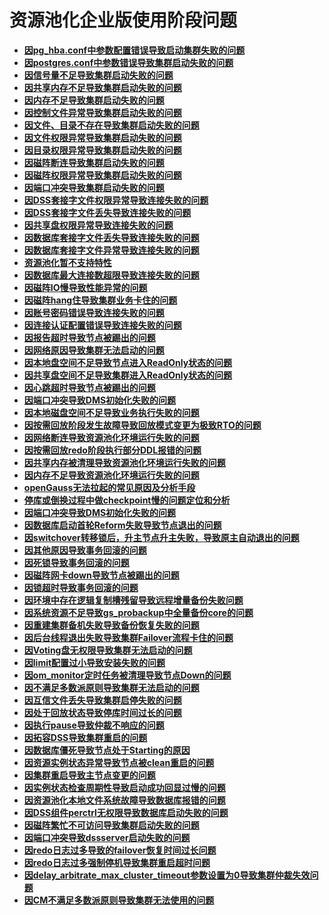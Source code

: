 # 资源池化企业版使用阶段问题
-  **[因pg_hba.conf中参数配置错误导致启动集群失败的问题](因pg_hba.conf中参数配置错误导致启动集群失败的问题.md)**
-  **[因postgres.conf中参数错误导致集群启动失败的问题](因postgres.conf中参数错误导致集群启动失败的问题.md)**
-  **[因信号量不足导致集群启动失败的问题](因信号量不足导致集群启动失败的问题.md)**
-  **[因共享内存不足导致集群启动失败的问题](因共享内存不足导致集群启动失败的问题.md)**
-  **[因内存不足导致集群启动失败的问题](因内存不足导致集群启动失败的问题.md)**
-  **[因控制文件异常导致集群启动失败的问题](因控制文件异常导致集群启动失败的问题.md)**
-  **[因文件、目录不存在导致集群启动失败的问题](因文件、目录不存在导致集群启动失败的问题.md)**
-  **[因文件权限异常导致集群启动失败的问题](因文件权限异常导致集群启动失败的问题.md)**
-  **[因目录权限异常导致集群启动失败的问题](因目录权限异常导致集群启动失败的问题.md)**
-  **[因磁阵断连导致集群启动失败的问题](因磁阵断连导致集群启动失败的问题.md)**
-  **[因磁阵权限异常导致集群启动失败的问题](因磁阵权限异常导致集群启动失败的问题.md)**
-  **[因端口冲突导致集群启动失败的问题](因端口冲突导致集群启动失败的问题.md)**
-  **[因DSS套接字文件权限异常导致连接失败的问题](因DSS套接字文件权限异常导致连接失败的问题.md)**
-  **[因DSS套接字文件丢失导致连接失败的问题](因DSS套接字文件丢失导致连接失败的问题.md)**
-  **[因共享盘权限异常导致连接失败的问题](因共享盘权限异常导致连接失败的问题.md)**
-  **[因数据库套接字文件丢失导致连接失败的问题](因数据库套接字文件丢失导致连接失败的问题.md)**
-  **[因数据库套接字文件异常导致连接失败的问题](因数据库套接字文件异常导致连接失败的问题.md)**
-  **[资源池化暂不支持特性](资源池化暂不支持特性.md)**
-  **[因数据库最大连接数超限导致连接失败的问题](因数据库最大连接数超限导致连接失败的问题.md)**
-  **[因磁阵IO慢导致性能异常的问题](因磁阵IO慢导致性能异常的问题.md)**
-  **[因磁阵hang住导致集群业务卡住的问题](因磁阵hang住导致集群业务卡住的问题.md)**
-  **[因账号密码错误导致连接失败的问题](因账号密码错误导致连接失败的问题.md)**
-  **[因连接认证配置错误导致连接失败的问题](因连接认证配置错误导致连接失败的问题.md)**
-  **[因报告超时导致节点被踢出的问题](因报告超时导致节点被踢出的问题.md)**
-  **[因网络原因导致集群无法启动的问题](因网络原因导致集群无法启动的问题.md)**
-  **[因本地盘空间不足导致节点进入ReadOnly状态的问题](因本地盘空间不足导致节点进入ReadOnly状态的问题.md)**
-  **[因共享盘空间不足导致集群进入ReadOnly状态的问题](因共享盘空间不足导致集群进入ReadOnly状态的问题.md)**
-  **[因心跳超时导致节点被踢出的问题](因心跳超时导致节点被踢出的问题.md)**
-  **[因端口冲突导致DMS初始化失败的问题](因端口冲突导致DMS初始化失败的问题.md)**
-  **[因本地磁盘空间不足导致业务执行失败的问题](因本地磁盘空间不足导致业务执行失败的问题.md)**
-  **[因按需回放阶段发生故障导致回放模式变更为极致RTO的问题](因按需回放阶段发生故障导致回放模式变更为极致RTO的问题.md)**
-  **[因网络断连导致资源池化环境运行失败的问题](因网络断连导致资源池化环境运行失败的问题.md)**
-  **[因按需回放redo阶段执行部分DDL报错的问题](因按需回放redo阶段执行部分DDL报错的问题.md)**
-  **[因共享内存被清理导致资源池化环境运行失败的问题](因共享内存被清理导致资源池化环境运行失败的问题.md)**
-  **[因内存不足导致资源池化环境运行失败的问题](因内存不足导致资源池化环境运行失败的问题.md)**
-  **[openGauss无法拉起的常见原因及分析手段](openGauss无法拉起的常见原因及分析手段.md)**
-  **[停库或倒换过程中做checkpoint慢的问题定位和分析](停库或倒换过程中做checkpoint慢的问题定位和分析.md)**
-  **[因端口冲突导致DMS初始化失败的问题](因端口冲突导致DMS初始化失败的问题.md)**
-  **[因数据库启动首轮Reform失败导致节点退出的问题](因数据库启动首轮Reform失败导致节点退出的问题.md)**
-  **[因switchover转移锁后，升主节点升主失败，导致原主自动退出的问题](因switchover转移锁后，升主节点升主失败，导致原主自动退出的问题.md)**
-  **[因其他原因导致事务回滚的问题](因其他原因导致事务回滚的问题.md)**
-  **[因死锁导致事务回滚的问题](因死锁导致事务回滚的问题.md)**
-  **[因磁阵网卡down导致节点被踢出的问题](因磁阵网卡down导致节点被踢出的问题.md)**
-  **[因锁超时导致事务回滚的问题](因锁超时导致事务回滚的问题.md)**
-  **[因环境中存在逻辑复制槽残留导致远程增量备份失败问题](因环境中存在逻辑复制槽残留导致远程增量备份失败问题.md)**
-  **[因系统资源不足导致gs_probackup中全量备份core的问题](因系统资源不足导致gs_probackup中全量备份core的问题.md)**
-  **[因重建集群备机失败导致备份恢复失败的问题](因重建集群备机失败导致备份恢复失败的问题.md)**
-  **[因后台线程退出失败导致集群Failover流程卡住的问题](因后台线程退出失败导致集群Failover流程卡住的问题.md)**
-  **[因Voting盘无权限导致集群无法启动的问题](因Voting盘无权限导致集群无法启动的问题.md)**
-  **[因limit配置过小导致安装失败的问题](因limit配置过小导致安装失败的问题.md)**
-  **[因om_monitor定时任务被清理导致节点Down的问题](因om_monitor定时任务被清理导致节点Down的问题.md)**
-  **[因不满足多数派原则导致集群无法启动的问题](因不满足多数派原则导致集群无法启动的问题.md)**
-  **[因互信文件丢失导致集群启停失败的问题](因互信文件丢失导致集群启停失败的问题.md)**
-  **[因处于回放状态导致停库时间过长的问题](因处于回放状态导致停库时间过长的问题.md)**
-  **[因执行pause导致仲裁不响应的问题](因执行pause导致仲裁不响应的问题.md)**
-  **[因拓容DSS导致集群重启的问题](因拓容DSS导致集群重启的问题.md)**
-  **[因数据库僵死导致节点处于Starting的原因](因数据库僵死导致节点处于Starting的原因.md)**
-  **[因资源实例状态异常导致节点被clean重启的问题](因资源实例状态异常导致节点被clean重启的问题.md)**
-  **[因集群重启导致主节点变更的问题](因集群重启导致主节点变更的问题.md)**
-  **[因实例状态检查周期性导致启动成功回显过慢的问题](因实例状态检查周期性导致启动成功回显过慢的问题.md)**
-  **[因资源池化本地文件系统故障导致数据库报错的问题](因资源池化本地文件系统故障导致数据库报错的问题.md)**
-  **[因DSS组件perctrl无权限导致数据库启动失败的问题](因DSS组件perctrl无权限导致数据库启动失败的问题.md)**
-  **[因磁阵繁忙不可访问导致集群启动失败的问题](因磁阵繁忙不可访问导致集群启动失败的问题.md)**
-  **[因端口冲突导致dssserver启动失败的问题](因端口冲突导致dssserver启动失败的问题.md)**
-  **[因redo日志过多导致的failover恢复时间过长问题](因redo日志过多导致的failover恢复时间过长问题.md)**
-  **[因redo日志过多强制停机导致集群重启超时问题](因redo日志过多强制停机导致集群重启超时问题.md)**
-  **[因delay_arbitrate_max_cluster_timeout参数设置为0导致集群仲裁失效问题](因delay_arbitrate_max_cluster_timeout参数设置为0导致集群仲裁失效问题.md)**
-  **[因CM不满足多数派原则导致集群无法使用的问题](因CM不满足多数派原则导致集群无法使用的问题.md)**